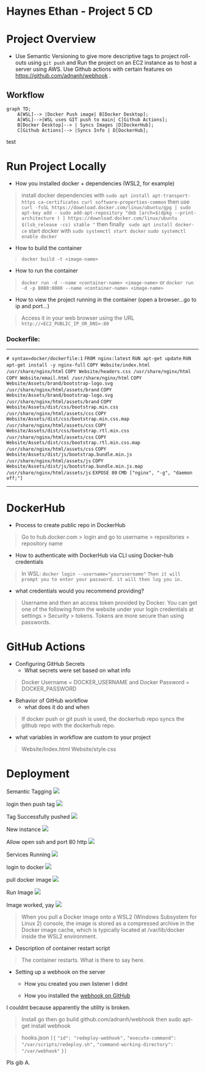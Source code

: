 <script src="https://cdn.jsdelivr.net/npm/mermaid/dist/mermaid.min.js"></script>

# Haynes Ethan - Project 5 CD

# Project Overview

- Use Semantic Versioning to give more descriptive tags to project roll-outs using `git push` and Run the project on an EC2 instance as to host a server using AWS. Use Github actions with certain features on https://github.com/adnanh/webhook . 

## Workflow 

```mermaid
graph TD;
    A[WSL]--> |Docker Push image| B[Docker Desktop];
    A[WSL]-->|WSL uses GIT push to main| C[Github Actions];
    B[Docker Desktop]--> | Syncs Images |D[DockerHub];
    C[Github Actions]--> |Syncs Info | D[DockerHub];

```

test
# Run Project Locally

- How you installed docker + dependencies (WSL2, for example)

> install docker dependencies with `sudo apt install apt-transport-https ca-certificates curl software-properties-common` 
then use 
`curl -fsSL https://download.docker.com/linux/ubuntu/gpg | sudo apt-key add -
sudo add-apt-repository "deb [arch=$(dpkg --print-architecture ) ] https://download.docker.com/linux/ubuntu $(lsb_release -cs) stable "`
then finally 
` sudo apt install docker-ce`
start docker with 
`sudo systemctl start docker`
`sudo systemctl enable docker`




- How to build the container

>`docker build -t <image-name>` 

- How to run the container

>`docker run -d --name <container-name> <image-name>`
or
`docker run -d -p 8080:8080 --name <container-name> <image-name>`

- How to view the project running in the container (open a browser...go to ip and port...)

> Access it in your web browser using the URL 
`http://<EC2_PUBLIC_IP_OR_DNS>:80`

### Dockerfile:
--------------------------------------------
`# syntax=docker/dockerfile:1`
`FROM nginx:latest`
`RUN apt-get update`
`RUN apt-get install -y nginx-full`
`COPY Website/index.html /usr/share/nginx/html`
`COPY Website/headers.css /usr/share/nginx/html`
`COPY Website/email.html /usr/share/nginx/html`
`COPY Website/Assets/brand/bootstrap-logo.svg /usr/share/nginx/html/assets/brand`
`COPY Website/Assets/brand/bootstrap-logo.svg /usr/share/nginx/html/assets/brand`
`COPY Website/Assets/dist/css/bootstrap.min.css /usr/share/nginx/html/assets/css`
`COPY Website/Assets/dist/css/bootstrap.min.css.map /usr/share/nginx/html/assets/css`
`COPY Website/Assets/dist/css/bootstrap.rtl.min.css /usr/share/nginx/html/assets/css`
`COPY Website/Assets/dist/css/bootstrap.rtl.min.css.map /usr/share/nginx/html/assets/css`
`COPY Website/Assets/dist/js/bootstrap.bundle.min.js /usr/share/nginx/html/assets/js`
`COPY Website/Assets/dist/js/bootstrap.bundle.min.js.map /usr/share/nginx/html/assets/js`
`EXPOSE 80`
`CMD ["nginx", "-g", "daemon off;"]`

----------------------------------------------

# DockerHub

- Process to create public repo in DockerHub

> Go to hub.docker.com > login and go to username > repositories > repository name

- How to authenticate with DockerHub via CLI using Docker-hub credentials

>In WSL: 
`docker login --username="yourusername"`
`Then it will prompt you to enter your password. it will then log you in.`

- what credentials would you recommend providing?

>Username and then an access token provided by Docker. You can get one of the following from the website under your login credentials at settings > Security > tokens.
>Tokens are more secure than using passwords.

# GitHub Actions

- Configuring GitHub Secrets
  - What secrets were set based on what info

> Docker Username = DOCKER_USERNAME
and 
Docker Password = DOCKER_PASSWORD

- Behavior of GitHub workflow
  - what does it do and when

> If docker push or git push is used, the dockerhub repo syncs the github repo with the dockerhub repo.

  - what variables in workflow are custom to your project

>Website/Index.html
Website/style.css

# Deployment

Semantic Tagging 
![](https://github.com/WSU-kduncan/3120-cicd-SudoTronic/blob/main/CD/Images/create%20semantic%20tag.png?raw=true)

login then push tag 
![](https://github.com/WSU-kduncan/3120-cicd-SudoTronic/blob/main/CD/Images/Authenticate%20CICD%20Key%20then%20push%20a%20tag%20.png?raw=true)

Tag Successfully pushed
![](https://github.com/WSU-kduncan/3120-cicd-SudoTronic/blob/main/CD/Images/Semantic%20Tag%20Test%20Success.png?raw=true)

New instance 
![](https://github.com/WSU-kduncan/3120-cicd-SudoTronic/blob/main/CD/Images/DockerInstance.png?raw=true)

Allow open ssh and port 80 http 
![](https://github.com/WSU-kduncan/3120-cicd-SudoTronic/blob/main/CD/Images/Allow%20TCP%20port%2080%20for%20the%20default%20NGINX%20site.png?raw=true)

Services Running 
![](https://github.com/WSU-kduncan/3120-cicd-SudoTronic/blob/main/CD/Images/docker-nginx%20sucessfully%20installed.png?raw=true)

login to docker 
![](https://github.com/WSU-kduncan/3120-cicd-SudoTronic/blob/main/CD/Images/Login%20to%20docker%20on%20the%20EC2%20Instance.png?raw=true)

pull docker image 
![](https://github.com/WSU-kduncan/3120-cicd-SudoTronic/blob/main/CD/Images/Pull%20my%20container%20onto%20the%20ec2%20instance.png?raw=true)

Run Image 
![](https://github.com/WSU-kduncan/3120-cicd-SudoTronic/blob/main/CD/Images/Start%20imported%20image%20to%20container.png?raw=true)

Image worked, yay
![](https://github.com/WSU-kduncan/3120-cicd-SudoTronic/blob/main/CD/Images/Instance%20is%20running.png?raw=true)


>When you pull a Docker image onto a WSL2 (Windows Subsystem for Linux 2) console, the image is stored as a compressed archive in the Docker image cache, which is typically located at /var/lib/docker inside the WSL2 environment.

- Description of container restart script

>The container restarts. What is there to say here.

- Setting up a webhook on the server
  - How you created you own listener
 I didnt
 
  - How you installed the [webhook on GitHub](https://github.com/adnanh/webhook)
 
 I couldnt because apparently the utility is broken. 
  
>Install go 
then 
 go build github.com/adnanh/webhook
then 
sudo apt-get install webhook

>hooks.json
`[{`
    `"id": "redeploy-webhook",`
    `"execute-command": "/var/scripts/redeploy.sh",`
    `"command-working-directory": "/var/webhook"`
`}]`

Pls gib A. 
